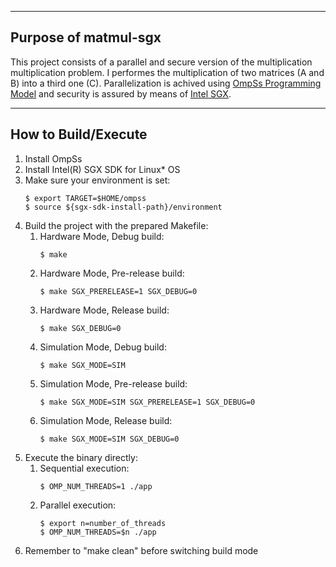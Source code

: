 ------------------------
Purpose of matmul-sgx
------------------------
This project consists of a parallel and secure version of the multiplication multiplication problem. I performes the multiplication of two matrices (A and B) into a third one (C). Parallelization is achived using [OmpSs Programming Model](https://pm.bsc.es/ompss) and security is assured by means of [Intel SGX](https://software.intel.com/en-us/sgx/sdk).

------------------------------------
How to Build/Execute
------------------------------------
1. Install OmpSs
2. Install Intel(R) SGX SDK for Linux* OS
3. Make sure your environment is set:
    ```
    $ export TARGET=$HOME/ompss
    $ source ${sgx-sdk-install-path}/environment
    ```
4. Build the project with the prepared Makefile:
    1. Hardware Mode, Debug build:
        ```
        $ make
        ```
    2. Hardware Mode, Pre-release build:
        ```
        $ make SGX_PRERELEASE=1 SGX_DEBUG=0
        ```
    3. Hardware Mode, Release build:
        ```
        $ make SGX_DEBUG=0
        ```
    4. Simulation Mode, Debug build:
        ```
        $ make SGX_MODE=SIM
        ```
    5. Simulation Mode, Pre-release build:
        ```
        $ make SGX_MODE=SIM SGX_PRERELEASE=1 SGX_DEBUG=0
        ```
    6. Simulation Mode, Release build:
        ```
        $ make SGX_MODE=SIM SGX_DEBUG=0
        ```    
5. Execute the binary directly:
    1. Sequential execution:
        ```
        $ OMP_NUM_THREADS=1 ./app
        ```
    2. Parallel execution:
        ```
        $ export n=number_of_threads
        $ OMP_NUM_THREADS=$n ./app
        ```
6. Remember to "make clean" before switching build mode
